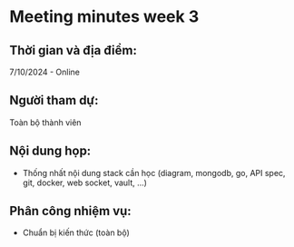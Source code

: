 # Meeting minutes week 3
## Thời gian và địa điểm:
7/10/2024 - Online
## Người tham dự:
Toàn bộ thành viên
## Nội dung họp:
- Thống nhất nội dung stack cần học (diagram, mongodb, go, API spec, git, docker, web socket, vault, ...)
## Phân công nhiệm vụ:
- Chuẩn bị kiến thức (toàn bộ)